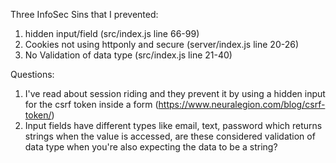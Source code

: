 Three InfoSec Sins that I prevented:
1. hidden input/field (src/index.js line 66-99)
2. Cookies not using httponly and secure (server/index.js line 20-26)
3. No Validation of data type (src/index.js line 21-40)

Questions:
1. I've read about session riding and they prevent it by using a hidden input for the csrf token inside a form (https://www.neuralegion.com/blog/csrf-token/)
2. Input fields have different types like email, text, password which returns strings when the value is accessed, are these considered validation of data type when you're also expecting the data to be a string?